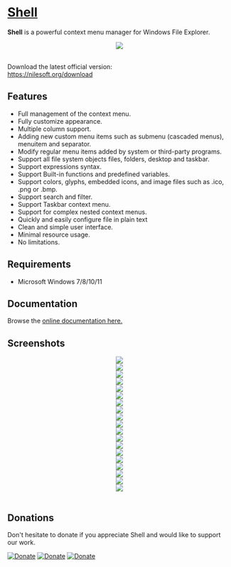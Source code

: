 # [Shell](https://nilesoft.org)
**Shell** is a powerful context menu manager for Windows File Explorer.

<p align="center">
 <img src="https://www.nilesoft.org/images/logo-256.png">
 <br>
 <br>
</p>

Download the latest official version:  
https://nilesoft.org/download

Features
------------------
* Full management of the context menu.
* Fully customize appearance.
* Multiple column support.
* Adding new custom menu items such as submenu (cascaded menus), menuitem and separator.
* Modify regular menu items added by system or third-party programs.
* Support all file system objects files, folders, desktop and taskbar.
* Support expressions syntax.
* Support Built-in functions and predefined variables.
* Support colors, glyphs, embedded icons, and image files such as .ico, .png or .bmp.
* Support search and filter.
* Support Taskbar context menu.
* Support for complex nested context menus.
* Quickly and easily configure file in plain text
* Clean and simple user interface.
* Minimal resource usage.
* No limitations.


Requirements
------------------
  * Microsoft Windows 7/8/10/11 


Documentation
------------------
Browse the [online documentation here.](https://nilesoft.org/docs)


Screenshots
------------------
<p align="center">
 <img src="https://www.nilesoft.org/images/screenshots/dev.png"><br>
 <img src="https://www.nilesoft.org/images/screenshots/fm.png"><br>
 <img src="https://www.nilesoft.org/images/screenshots/desktop.png"><br>
 <img src="https://www.nilesoft.org/images/screenshots/ss1.png"><br>
 <img src="https://www.nilesoft.org/images/screenshots/ss2.png"><br>
 <img src="https://www.nilesoft.org/images/screenshots/ss3.png"><br>
 <img src="https://www.nilesoft.org/images/screenshots/ss4.png"><br>
 <img src="https://www.nilesoft.org/images/screenshots/ss5.png"><br>
 <img src="https://www.nilesoft.org/images/screenshots/ss6.png"><br>
 <img src="https://www.nilesoft.org/images/screenshots/ss7.png"><br>
 <img src="./templates/themes/images/columns.png"><br>
 <img src="./templates/themes/images/colors.png"><br>
 <img src="./templates/themes/images/blue.png"><br>
 <img src="./templates/themes/images/green.png"><br>
 <img src="./templates/themes/images/yellow.png"><br>
 <img src="./templates/themes/images/gray.png"><br>
 <img src="./templates/themes/images/font-brush-script.png"><br>
 <img src="./templates/themes/images/font-fixedsys.png"><br>
 <img src="./templates/themes/images/font-segoe-script.png">
 <br>
 <br>
</p>

Donations
------------------
Don't hesitate to donate if you appreciate Shell and would like to support our work.  

[![Donate](https://img.shields.io/badge/Donate-PayPal-blue.svg)](https://www.paypal.me/nilesoft)
[![Donate](https://img.shields.io/badge/Donate-BuyMeACoffee-yellow.svg)](https://www.buymeacoffee.com/moudeygo)
[![Donate](https://img.shields.io/badge/Donate-kofi-red.svg)](https://ko-fi.com/moudey)

